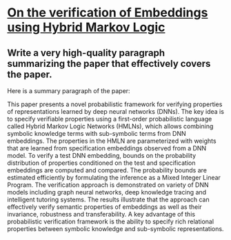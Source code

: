 # [On the verification of Embeddings using Hybrid Markov Logic](https://arxiv.org/abs/2312.08287)

## Write a very high-quality paragraph summarizing the paper that effectively covers the paper.

 Here is a summary paragraph of the paper:

This paper presents a novel probabilistic framework for verifying properties of representations learned by deep neural networks (DNNs). The key idea is to specify verifiable properties using a first-order probabilistic language called Hybrid Markov Logic Networks (HMLNs), which allows combining symbolic knowledge terms with sub-symbolic terms from DNN embeddings. The properties in the HMLN are parameterized with weights that are learned from specification embeddings observed from a DNN model. To verify a test DNN embedding, bounds on the probability distribution of properties conditioned on the test and specification embeddings are computed and compared. The probability bounds are estimated efficiently by formulating the inference as a Mixed Integer Linear Program. The verification approach is demonstrated on variety of DNN models including graph neural networks, deep knowledge tracing and intelligent tutoring systems. The results illustrate that the approach can effectively verify semantic properties of embeddings as well as their invariance, robustness and transferability. A key advantage of this probabilistic verification framework is the ability to specify rich relational properties between symbolic knowledge and sub-symbolic representations.
